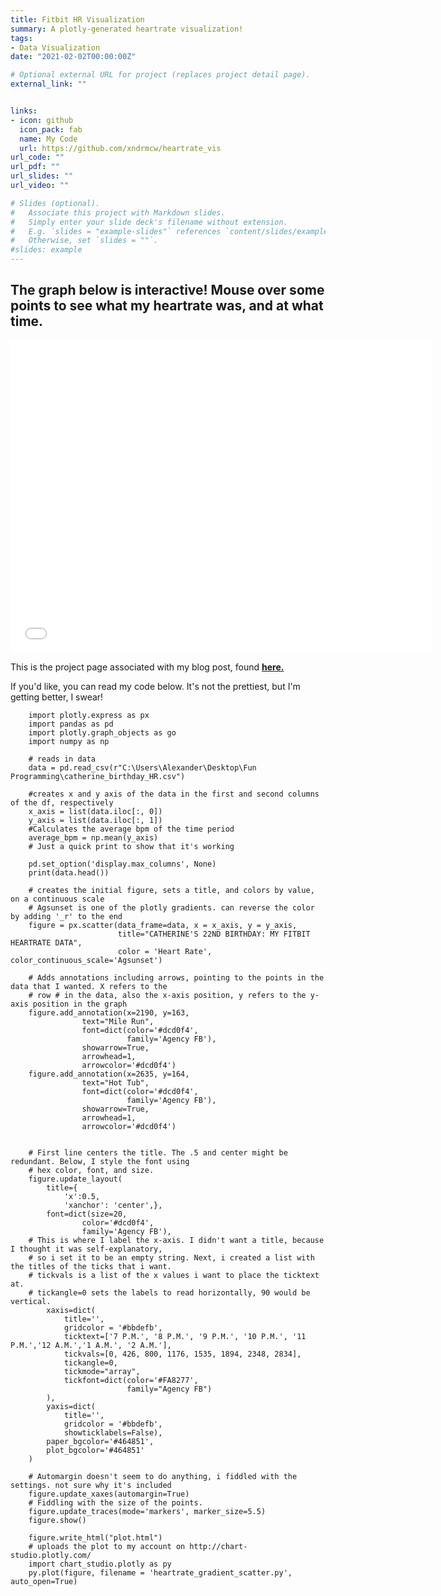```yaml
---
title: Fitbit HR Visualization
summary: A plotly-generated heartrate visualization!
tags:
- Data Visualization
date: "2021-02-02T00:00:00Z"

# Optional external URL for project (replaces project detail page).
external_link: ""


links:  
- icon: github
  icon_pack: fab
  name: My Code
  url: https://github.com/xndrmcw/heartrate_vis
url_code: ""
url_pdf: ""
url_slides: ""
url_video: ""

# Slides (optional).
#   Associate this project with Markdown slides.
#   Simply enter your slide deck's filename without extension.
#   E.g. `slides = "example-slides"` references `content/slides/example-slides.md`.
#   Otherwise, set `slides = ""`.
#slides: example
---
```


## The graph below is interactive! Mouse over some points to see what my heartrate was, and at what time.

<iframe width="675" height="500" frameborder="0" scrolling="no" src="//plotly.com/~alexandermcw/1.embed"></iframe>

This is the project page associated with my blog post, found [**here.**](https://xndrmcw.netlify.app/post/heartrate_viz/)

If you'd like, you can read my code below. It's not the prettiest, but I'm getting better, I swear!

        import plotly.express as px
        import pandas as pd
        import plotly.graph_objects as go
        import numpy as np

        # reads in data
        data = pd.read_csv(r"C:\Users\Alexander\Desktop\Fun Programming\catherine_birthday_HR.csv")

        #creates x and y axis of the data in the first and second columns of the df, respectively
        x_axis = list(data.iloc[:, 0])
        y_axis = list(data.iloc[:, 1])
        #Calculates the average bpm of the time period
        average_bpm = np.mean(y_axis)
        # Just a quick print to show that it's working

        pd.set_option('display.max_columns', None)
        print(data.head())

        # creates the initial figure, sets a title, and colors by value, on a continuous scale
        # Agsunset is one of the plotly gradients. can reverse the color by adding '_r' to the end
        figure = px.scatter(data_frame=data, x = x_axis, y = y_axis,
                            title="CATHERINE'S 22ND BIRTHDAY: MY FITBIT HEARTRATE DATA",
                            color = 'Heart Rate', color_continuous_scale='Agsunset')

        # Adds annotations including arrows, pointing to the points in the data that I wanted. X refers to the
        # row # in the data, also the x-axis position, y refers to the y-axis position in the graph
        figure.add_annotation(x=2190, y=163,
                    text="Mile Run",
                    font=dict(color='#dcd0f4',
                              family='Agency FB'),
                    showarrow=True,
                    arrowhead=1,
                    arrowcolor='#dcd0f4')
        figure.add_annotation(x=2635, y=164,
                    text="Hot Tub",
                    font=dict(color='#dcd0f4',
                              family='Agency FB'),
                    showarrow=True,
                    arrowhead=1,
                    arrowcolor='#dcd0f4')


        # First line centers the title. The .5 and center might be redundant. Below, I style the font using
        # hex color, font, and size.
        figure.update_layout(
            title={
                'x':0.5,
                'xanchor': 'center',},
            font=dict(size=20,
                    color='#dcd0f4',
                    family='Agency FB'),
        # This is where I label the x-axis. I didn't want a title, because I thought it was self-explanatory,
        # so i set it to be an empty string. Next, i created a list with the titles of the ticks that i want.
        # tickvals is a list of the x values i want to place the ticktext at.
        # tickangle=0 sets the labels to read horizontally, 90 would be vertical.
            xaxis=dict(
                title='',
                gridcolor = '#bbdefb',
                ticktext=['7 P.M.', '8 P.M.', '9 P.M.', '10 P.M.', '11 P.M.','12 A.M.','1 A.M.', '2 A.M.'],
                tickvals=[0, 426, 800, 1176, 1535, 1894, 2348, 2834],
                tickangle=0,
                tickmode="array",
                tickfont=dict(color='#FA8277',
                              family="Agency FB")
            ),
            yaxis=dict(
                title='',
                gridcolor = '#bbdefb',
                showticklabels=False),
            paper_bgcolor='#464851',
            plot_bgcolor='#464851'
        )

        # Automargin doesn't seem to do anything, i fiddled with the settings. not sure why it's included
        figure.update_xaxes(automargin=True)
        # Fiddling with the size of the points.
        figure.update_traces(mode='markers', marker_size=5.5)
        figure.show()

        figure.write_html("plot.html")
        # uploads the plot to my account on http://chart-studio.plotly.com/
        import chart_studio.plotly as py
        py.plot(figure, filename = 'heartrate_gradient_scatter.py', auto_open=True)
